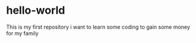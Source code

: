 # hello-world
This is my first repository 
i want to learn some coding to gain some money for my family
